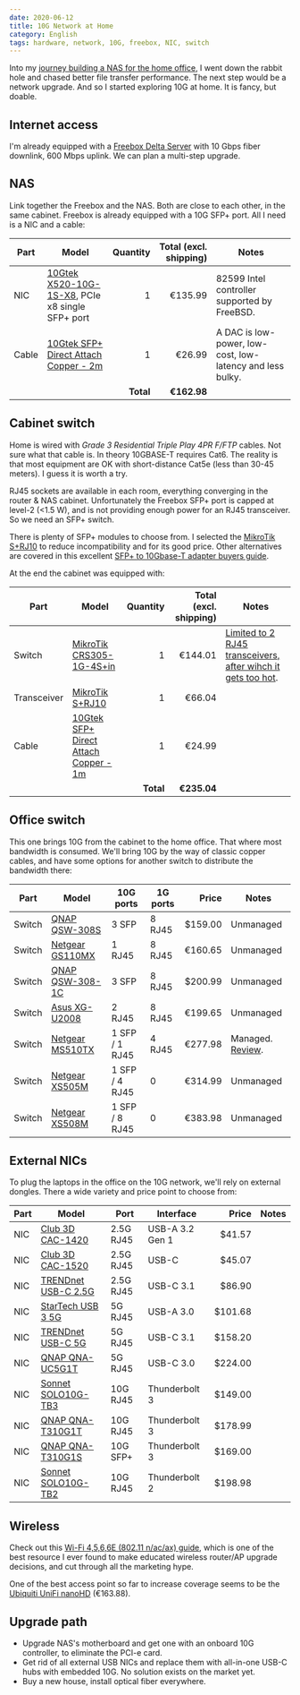 ```yaml
---
date: 2020-06-12
title: 10G Network at Home
category: English
tags: hardware, network, 10G, freebox, NIC, switch
---
```


Into my [journey building a NAS for the home office](./nas-hardware.md), I went down the rabbit hole and chased better file transfer performance. The next step would be a network upgrade. And so I started exploring 10G at home. It is fancy, but doable.


## Internet access

I'm already equipped with a [Freebox Delta Server](https://www.systemplus.fr/wp-content/uploads/2019/08/SP19459_Freebox-Delta-Server_system_plus_consulting_sample.pdf) with 10 Gbps fiber downlink, 600 Mbps uplink. We can plan a multi-step upgrade.


## NAS

Link together the Freebox and the NAS. Both are close to each other, in the same cabinet. Freebox is already equipped with a 10G SFP+ port. All I need is a NIC and a cable:

| Part | Model | Quantity | Total (excl. shipping) | Notes |
|---|---|---:|---:|---|
| NIC | [10Gtek X520-10G-1S-X8](https://amzn.com/B01LZRSQM9/?tag=kevideld-20), PCIe x8 single SFP+ port | 1 | €135.99 | 82599 Intel controller supported by FreeBSD. |
| Cable | [10Gtek SFP+ Direct Attach Copper - 2m](https://amzn.com/B00U8BL09Q/?tag=kevideld-20) | 1 | €26.99 | A DAC is low-power, low-cost, low-latency and less bulky. |
| | | **Total** | **€162.98** | |


## Cabinet switch

Home is wired with *Grade 3 Residential Triple Play 4PR F/FTP* cables. Not sure what that cable is. In theory 10GBASE-T requires Cat6. The reality is that most equipment are OK with short-distance Cat5e (less than 30-45 meters). I guess it is worth a try.

RJ45 sockets are available in each room, everything converging in the router & NAS cabinet. Unfortunately the Freebox SFP+ port is capped at level-2 (<1.5 W), and is not providing enough power for an RJ45 transceiver. So we need an SFP+ switch.

There is plenty of SFP+ modules to choose from. I selected the [MikroTik S+RJ10](https://amzn.com/B084383RZL/?tag=kevideld-20) to reduce incompatibility and for its good price. Other alternatives are covered in this excellent [SFP+ to 10Gbase-T adapter buyers guide](https://www.servethehome.com/sfp-to-10gbase-t-adapter-module-buyers-guide/).

At the end the cabinet was equipped with:

| Part | Model | Quantity | Total (excl. shipping) | Notes |
|---|---|---:|---:|---|
| Switch | [MikroTik CRS305-1G-4S+in](https://amzn.com/B07LFKGP1L/?tag=kevideld-20) | 1 | €144.01| [Limited to 2 RJ45 transceivers, after wihch it gets too hot](https://wiki.mikrotik.com/wiki/S%2BRJ10_general_guidance#General_Guidance). |
| Transceiver | [MikroTik S+RJ10](https://amzn.com/B084383RZL/?tag=kevideld-20) | 1 | €66.04 |  |
| Cable | [10Gtek SFP+ Direct Attach Copper - 1m](https://amzn.com/B00WHS3NCA/?tag=kevideld-20) | 1 | €24.99 | |
| | | **Total** | **€235.04** | |


## Office switch

This one brings 10G from the cabinet to the home office. That where most bandwidth is consumed. We'll bring 10G by the way of classic copper cables, and have some options for another switch to distribute the bandwidth there:

| Part | Model | 10G ports | 1G ports | Price | Notes |
|---|---|---|---|---:|---|
| Switch | [QNAP QSW-308S](https://amzn.com/B07VC9RTR9/?tag=kevideld-20) | 3 SFP | 8 RJ45 | $159.00 | Unmanaged |
| Switch | [Netgear GS110MX](https://amzn.com/B076642YPN/?tag=kevideld-20) | 1 RJ45 | 8 RJ45 | €160.65 | Unmanaged |
| Switch | [QNAP QSW-308-1C](https://amzn.com/B07VC9T3WQ/?tag=kevideld-20) | 3 SFP | 8 RJ45 | $200.99 | Unmanaged |
| Switch | [Asus XG-U2008](https://amzn.com/B01LZMM7ZO/?tag=kevideld-20) | 2 RJ45 | 8 RJ45 | €199.65 | Unmanaged |
| Switch | [Netgear MS510TX](https://amzn.com/B075Q6NPM2/?tag=kevideld-20) | 1 SFP / 1 RJ45 | 4 RJ45 | €277.98 | Managed. [Review](https://www.servethehome.com/netgear-ms510tx-review-this-is-one-funky-switch/). |
| Switch | [Netgear XS505M](https://amzn.com/B075Q5C3Z4/?tag=kevideld-20) | 1 SFP / 4 RJ45 | 0 | €314.99 | Unmanaged |
| Switch | [Netgear XS508M](https://amzn.com/B075Q66RKF/?tag=kevideld-20) | 1 SFP / 8 RJ45 | 0 | €383.98 | Unmanaged |


## External NICs

To plug the laptops in the office on the 10G network, we'll rely on external dongles. There a wide variety and price point to choose from:

| Part | Model | Port | Interface | Price | Notes |
|---|---|---|---|---:|---|
| NIC | [Club 3D CAC-1420](https://amzn.com/B07Q626XK2/?tag=kevideld-20) | 2.5G RJ45 | USB-A 3.2 Gen 1 | $41.57 |  |
| NIC | [Club 3D CAC-1520](https://amzn.com/B07SMS2K3H/?tag=kevideld-20) | 2.5G RJ45 | USB-C | $45.07 |  |
| NIC | [TRENDnet USB-C 2.5G](https://amzn.com/B07RBMTVYF/?tag=kevideld-20) | 2.5G RJ45 | USB-C 3.1 | $86.90 |  |
| NIC | [StarTech USB 3 5G](https://amzn.com/B081SM5CMY/?tag=kevideld-20) | 5G RJ45 | USB-A 3.0 | $101.68 |  |
| NIC | [TRENDnet USB-C 5G](https://amzn.com/B07TBPLR2V/?tag=kevideld-20) | 5G RJ45 | USB-C 3.1 | $158.20 |  |
| NIC | [QNAP QNA-UC5G1T](https://amzn.com/B07RKLQPLP/?tag=kevideld-20) | 5G RJ45 | USB-C 3.0| $224.00 |  |
| NIC | [Sonnet SOLO10G-TB3](https://amzn.com/B07BZRK8R8/?tag=kevideld-20) | 10G RJ45 | Thunderbolt 3 | $149.00 | |
| NIC | [QNAP QNA-T310G1T](https://amzn.com/B07KTLGTXB/?tag=kevideld-20) | 10G RJ45 | Thunderbolt 3 | $178.99 |  |
| NIC | [QNAP QNA-T310G1S](https://amzn.com/B07KTLP44W/?tag=kevideld-20) | 10G SFP+ | Thunderbolt 3 | $169.00 | |
| NIC | [Sonnet SOLO10G-TB2](https://amzn.com/B07RGWBQYG/?tag=kevideld-20) | 10G RJ45 | Thunderbolt 2 | $198.98 | |


## Wireless

Check out this [Wi-Fi 4,5,6,6E (802.11 n/ac/ax) guide](https://www.duckware.com/tech/wifi-in-the-us.html), which is one of the best resource I ever found to make educated wireless router/AP upgrade decisions, and cut through all the marketing hype.

One of the best access point so far to increase coverage seems to be the [Ubiquiti UniFi nanoHD](https://amzn.com/B07DWW3P6K/?tag=kevideld-20) (€163.88).


## Upgrade path

* Upgrade NAS's motherboard and get one with an onboard 10G controller, to eliminate the PCI-e card.
* Get rid of all external USB NICs and replace them with all-in-one USB-C hubs with embedded 10G. No solution exists on the market yet.
* Buy a new house, install optical fiber everywhere.
